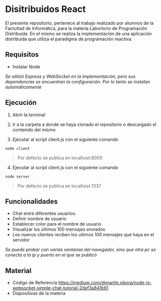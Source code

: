 # Disitribuidos React

El presente repositorio, pertenece al trabajo realizado por alumnos de la Factultad de Informática, para la materia Labortorio de Programación Distribuida. En el mismo se realiza la implementación de una aplicación distribuida que utiliza el paradigma de programación reactiva.

## Requisitos
* Instalar Node

*Se utilizó Express y WebSocket en la implementación, pero sus dependencias se encuentran la configuración. Por lo tanto se instalan automáticamente*

## Ejecución
1. Abrir la terminal

2. Ir a la carpeta a donde se haya clonado el repositorio o descargado el contenido del mismo

3. Ejecutar al script client.js con el siguiente comando
```
node client
```
>Por defecto se publica en localhost:8000

4. Ejecutar al script client.js con el siguiente comando
```
node server
```
>Por defecto se publica en localhost:1337

## Funcionalidades
* Chat entre diferentes usuarios.
* Definir nombre de usuario
* Establecer color para el nombre de usuario
* Visualizar los últimos 100 mensajes enviados
* Los nuevos clientes reciben los ultimos 100 mensajes que haya en el servidor

*Se puede probar con varias ventanas del navegador, sino que otra pc se conecta a la ip y puerto en el que se publicó*

## Material
* Código de Referencia https://medium.com/@martin.sikora/node-js-websocket-simple-chat-tutorial-2def3a841b61
* Diapositivas de la materia
